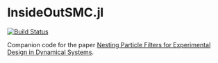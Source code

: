 # InsideOutSMC.jl

[![Build Status](https://github.com/Sahel13/InsideOutSMC.jl/actions/workflows/CI.yml/badge.svg?branch=main)](https://github.com/Sahel13/InsideOutSMC.jl/actions/workflows/CI.yml?query=branch%3Amain)

Companion code for the paper [Nesting Particle Filters for Experimental Design in Dynamical Systems](https://arxiv.org/abs/2402.07868).
